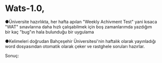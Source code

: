 # Wats-1.0,

●Üniversite hazırlıkta, her hafta apılan "Weekly Achivment Test" yani kısaca "WAT" sınavlarına daha hızlı çalışabilmek için boş zamanlarımda yazdığım bir kaç "bug"ın hala bulunduğu bir uygulama

●Kelimeleri doğrudan Bahçeşehir Üniversitesi'nin haftalık olarak yayınladığı word dosyasından otomatik olarak çeker ve rastghele soruları hazırlar.

Sonuç: 
